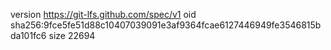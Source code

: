 version https://git-lfs.github.com/spec/v1
oid sha256:9fce5fe51d88c10407039091e3af9364fcae6127446949fe3546815bda101fc6
size 22694
